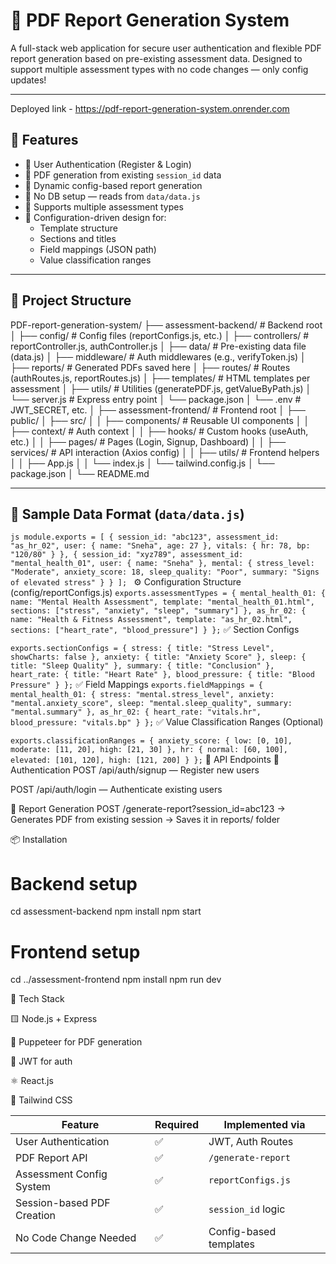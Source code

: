 # 📄 PDF Report Generation System

A full-stack web application for secure user authentication and flexible PDF report generation based on pre-existing assessment data. Designed to support multiple assessment types with no code changes — only config updates!

---
Deployed link - https://pdf-report-generation-system.onrender.com

## 🚀 Features

- 🔐 User Authentication (Register & Login)
- 📄 PDF generation from existing `session_id` data
- 🧩 Dynamic config-based report generation
- 💾 No DB setup — reads from `data/data.js`
- 💼 Supports multiple assessment types
- 🧠 Configuration-driven design for:
  - Template structure
  - Sections and titles
  - Field mappings (JSON path)
  - Value classification ranges

---

## 📁 Project Structure

PDF-report-generation-system/
├── assessment-backend/ # Backend root
│ ├── config/ # Config files (reportConfigs.js, etc.)
│ ├── controllers/ # reportController.js, authController.js
│ ├── data/ # Pre-existing data file (data.js)
│ ├── middleware/ # Auth middlewares (e.g., verifyToken.js)
│ ├── reports/ # Generated PDFs saved here
│ ├── routes/ # Routes (authRoutes.js, reportRoutes.js)
│ ├── templates/ # HTML templates per assessment
│ ├── utils/ # Utilities (generatePDF.js, getValueByPath.js)
│ └── server.js # Express entry point
│ └── package.json
│ └── .env # JWT_SECRET, etc.
│
├── assessment-frontend/ # Frontend root
│ ├── public/
│ ├── src/
│ │ ├── components/ # Reusable UI components
│ │ ├── context/ # Auth context
│ │ ├── hooks/ # Custom hooks (useAuth, etc.)
│ │ ├── pages/ # Pages (Login, Signup, Dashboard)
│ │ ├── services/ # API interaction (Axios config)
│ │ ├── utils/ # Frontend helpers
│ │ ├── App.js
│ │ └── index.js
│ └── tailwind.config.js
│ └── package.json
│
└── README.md

---

## 🧾 Sample Data Format (`data/data.js`)

``js
module.exports = [
  {
    session_id: "abc123",
    assessment_id: "as_hr_02",
    user: { name: "Sneha", age: 27 },
    vitals: { hr: 78, bp: "120/80" }
  },
  {
    session_id: "xyz789",
    assessment_id: "mental_health_01",
    user: { name: "Sneha" },
    mental: {
      stress_level: "Moderate",
      anxiety_score: 18,
      sleep_quality: "Poor",
      summary: "Signs of elevated stress"
    }
  }
];
``
⚙️ Configuration Structure (config/reportConfigs.js)
``
exports.assessmentTypes = {
  mental_health_01: {
    name: "Mental Health Assessment",
    template: "mental_health_01.html",
    sections: ["stress", "anxiety", "sleep", "summary"]
  },
  as_hr_02: {
    name: "Health & Fitness Assessment",
    template: "as_hr_02.html",
    sections: ["heart_rate", "blood_pressure"]
  }
};
``
✅ Section Configs

``
exports.sectionConfigs = {
  stress: { title: "Stress Level", showCharts: false },
  anxiety: { title: "Anxiety Score" },
  sleep: { title: "Sleep Quality" },
  summary: { title: "Conclusion" },
  heart_rate: { title: "Heart Rate" },
  blood_pressure: { title: "Blood Pressure" }
};
``
✅ Field Mappings
``
exports.fieldMappings = {
  mental_health_01: {
    stress: "mental.stress_level",
    anxiety: "mental.anxiety_score",
    sleep: "mental.sleep_quality",
    summary: "mental.summary"
  },
  as_hr_02: {
    heart_rate: "vitals.hr",
    blood_pressure: "vitals.bp"
  }
};
``
✅ Value Classification Ranges (Optional)

``
exports.classificationRanges = {
  anxiety_score: { low: [0, 10], moderate: [11, 20], high: [21, 30] },
  hr: { normal: [60, 100], elevated: [101, 120], high: [121, 200] }
};
``
📡 API Endpoints
🔐 Authentication
POST /api/auth/signup — Register new users

POST /api/auth/login — Authenticate existing users

📝 Report Generation
POST /generate-report?session_id=abc123
→ Generates PDF from existing session
→ Saves it in reports/ folder

📦 Installation

# Backend setup
cd assessment-backend
npm install
npm start

# Frontend setup
cd ../assessment-frontend
npm install
npm run dev

📌 Tech Stack

🟨 Node.js + Express

📄 Puppeteer for PDF generation

🔐 JWT for auth

⚛️ React.js

💨 Tailwind CSS

| Feature                    | Required | Implemented via        |
| -------------------------- | -------- | ---------------------- |
| User Authentication        | ✅        | JWT, Auth Routes       |
| PDF Report API             | ✅        | `/generate-report`     |
| Assessment Config System   | ✅        | `reportConfigs.js`     |
| Session-based PDF Creation | ✅        | `session_id` logic     |
| No Code Change Needed      | ✅        | Config-based templates |

